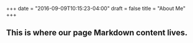 +++
date = "2016-09-09T10:15:23-04:00"
draft = false
title = "About Me"
+++

## This is where our page Markdown content lives.
